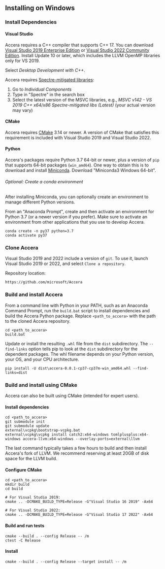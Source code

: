 [//]: # "Project: Accera"
[//]: # "Version: v1.2.3"

## Installing on Windows

### Install Dependencies

#### Visual Studio

Accera requires a C++ compiler that supports C++ 17. You can download [Visual Studio 2019 Enterprise Edition](https://visualstudio.microsoft.com/downloads/) or [Visual Studio 2022 Community Edition](https://visualstudio.microsoft.com/vs/). Install Update 10 or later, which includes the LLVM OpenMP libraries only for VS 2019.

Select _Desktop Development with C++_.

Accera requires [Spectre-mitigated libraries](https://docs.microsoft.com/en-us/cpp/build/reference/qspectre?view=msvc-160):

1. Go to _Individual Components_
2. Type in "Spectre" in the search box
3. Select the latest version of the MSVC libraries, e.g., _MSVC v142 - VS 2019 C++ x64/x86 Spectre-mitigated libs (Latest)_ (your actual version may vary)

#### CMake

Accera requires [CMake](https://cmake.org/) 3.14 or newer. A version of CMake that satisfies this requirement is included with Visual Studio 2019 and Visual Studio 2022.

#### Python

Accera's packages require Python 3.7 64-bit or newer, plus a version of `pip` that supports 64-bit packages (`win_amd64`). One way to obtain this is to download and install [Miniconda](https://docs.conda.io/en/latest/miniconda.html). Download "Miniconda3 Windows 64-bit".

###### Optional: Create a conda environment

After installing Miniconda, you can optionally create an environment to manage different Python versions.

From an "Anaconda Prompt", create and then activate an environment for Python 3.7 (or a newer version if you prefer). Make sure to activate an environment from other applications that you use to develop Accera.

```shell
conda create -n py37 python=3.7
conda activate py37
```

### Clone Accera

Visual Studio 2019 and 2022 include a version of `git`. To use it, launch Visual Studio 2019 or 2022, and select `Clone a repository`.

Repository location:

```
https://github.com/microsoft/Accera
```

### Build and install Accera

From a command line with Python in your PATH, such as an Anaconda Command Prompt, run the `build.bat` script to install dependencies and build the Accera Python package. Replace `<path_to_accera>` with the path to the cloned Accera repository.

```shell
cd <path_to_accera>
build.bat
```

Update or install the resulting `.whl` file from the `dist` subdirectory. The `--find-links` option tells pip to look at the `dist` subdirectory for the dependent packages.
The whl filename depends on your Python version, your OS, and your CPU architecture.

```shell
pip install -U dist\accera-0.0.1-cp37-cp37m-win_amd64.whl --find-links=dist
```

### Build and install using CMake

Accera can also be built using CMake (intended for expert users).

#### Install dependencies

```shell
cd <path_to_accera>
git submodule init
git submodule update
external\vcpkg\bootstrap-vcpkg.bat
external\vcpkg\vcpkg install catch2:x64-windows tomlplusplus:x64-windows accera-llvm:x64-windows --overlay-ports=external\llvm
```

The last command typically takes a few hours to build and then install Accera's fork of LLVM. We recommend reserving at least 20GB of disk space for the LLVM build.

#### Configure CMake

```shell
cd <path_to_accera>
mkdir build
cd build

# For Visual Studio 2019:
cmake .. -DCMAKE_BUILD_TYPE=Release -G"Visual Studio 16 2019" -Ax64

# For Visual Studio 2022:
cmake .. -DCMAKE_BUILD_TYPE=Release -G"Visual Studio 17 2022" -Ax64
```

#### Build and run tests

```shell
cmake --build . --config Release -- /m
ctest -C Release
```

#### Install

```
cmake --build . --config Release --target install -- /m
```
